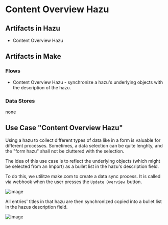 # Content Overview Hazu

## Artifacts in Hazu
* Content Overview Hazu

## Artifacts in Make
### Flows
* Content Overview Hazu - synchronize a hazu's underlying objects with the description of the hazu.

### Data Stores
none

## Use Case "Content Overview Hazu"

Using a hazu to collect different types of data like in a form is valuable for different processes. Sometimes, a data selection can be quite lenghty, and the "form hazu" shall not be cluttered with the selection.

The idea of this use case is to reflect the underlying objects (which might be selected from an Import) as a bullet list in the hazu's description field.

To do this, we utilitze make.com to create a data sync process. It is called via webhook when the user presses the ```Update Overview ```button.

![image](https://github.com/selfscrum/hazupatterns/assets/64983267/48cec5f6-25c3-4c04-99a3-d0834f59cbea)

All entries' titles in that hazu are then synchronized copied into a bullet list in the hazus description field.

![image](https://github.com/selfscrum/hazupatterns/assets/64983267/15a04db9-1e43-4670-8ac5-60a5a3a7d73a)

